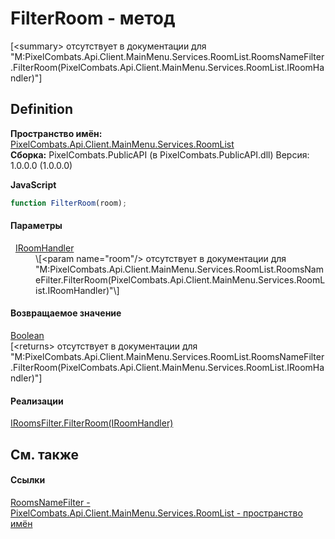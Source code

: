 # FilterRoom - метод


\[&lt;summary&gt; отсутствует в документации для "M:PixelCombats.Api.Client.MainMenu.Services.RoomList.RoomsNameFilter.FilterRoom(PixelCombats.Api.Client.MainMenu.Services.RoomList.IRoomHandler)"\]



## Definition
**Пространство имён:** <a href="ae7ef404-1be2-4da8-5f79-9ca48b77858c">PixelCombats.Api.Client.MainMenu.Services.RoomList</a>  
**Сборка:** PixelCombats.PublicAPI (в PixelCombats.PublicAPI.dll) Версия: 1.0.0.0 (1.0.0.0)

**JavaScript**
``` JavaScript
function FilterRoom(room);
```



#### Параметры
<dl><dt>  <a href="0ad6daa6-a233-4ab8-6e7f-28a884e19914">IRoomHandler</a></dt><dd>\[&lt;param name="room"/&gt; отсутствует в документации для "M:PixelCombats.Api.Client.MainMenu.Services.RoomList.RoomsNameFilter.FilterRoom(PixelCombats.Api.Client.MainMenu.Services.RoomList.IRoomHandler)"\]</dd></dl>

#### Возвращаемое значение
<a href="https://learn.microsoft.com/dotnet/api/system.boolean" target="_blank" rel="noopener noreferrer">Boolean</a>  
\[&lt;returns&gt; отсутствует в документации для "M:PixelCombats.Api.Client.MainMenu.Services.RoomList.RoomsNameFilter.FilterRoom(PixelCombats.Api.Client.MainMenu.Services.RoomList.IRoomHandler)"\]

#### Реализации
<a href="7634365e-dd1b-bd8a-f868-41d58cfbccea">IRoomsFilter.FilterRoom(IRoomHandler)</a>  


## См. также


#### Ссылки
<a href="c4616cd2-9f2f-2dce-46ba-0fc93159d512">RoomsNameFilter - </a>  
<a href="ae7ef404-1be2-4da8-5f79-9ca48b77858c">PixelCombats.Api.Client.MainMenu.Services.RoomList - пространство имён</a>  

